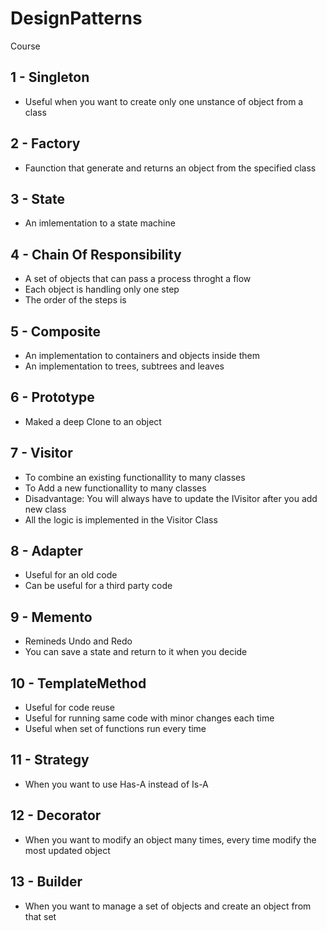 # DesignPatterns
Course

## 1 - Singleton
- Useful when you want to create only one unstance of object from a class

## 2 - Factory
- Faunction that generate and returns an object from the specified class

## 3 - State
- An imlementation to a state machine

## 4 - Chain Of Responsibility
- A set of objects that can pass a process throght a flow
- Each object is handling only one step
- The order of the steps is 

## 5 - Composite
- An implementation to containers and objects inside them
- An implementation to trees, subtrees and leaves

## 6 - Prototype
- Maked a deep Clone to an object

## 7 - Visitor
- To combine an existing functionallity to many classes
- To Add a new functionallity to many classes
- Disadvantage: You will always have to update the IVisitor after you add new class
- All the logic is implemented in the Visitor Class

## 8 - Adapter
- Useful for an old code
- Can be useful for a third party code

## 9 - Memento
- Remineds Undo and Redo
- You can save a state and return to it when you decide

## 10 - TemplateMethod
- Useful for code reuse
- Useful for running same code with minor changes each time
- Useful when set of functions run every time

## 11 - Strategy
- When you want to use Has-A instead of Is-A

## 12 - Decorator
- When you want to modify an object many times, every time modify the most updated object

## 13 - Builder
- When you want to manage a set of objects and create an object from that set
